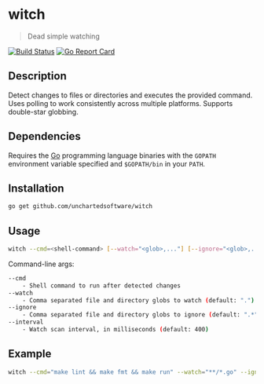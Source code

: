 # witch

> Dead simple watching

[![Build Status](https://travis-ci.org/unchartedsoftware/witch.svg?branch=master)](https://travis-ci.org/unchartedsoftware/witch)
[![Go Report Card](https://goreportcard.com/badge/github.com/unchartedsoftware/witch)](https://goreportcard.com/report/github.com/unchartedsoftware/witch)

## Description

Detect changes to files or directories and executes the provided command. Uses polling to work consistently across multiple platforms. Supports double-star globbing.

## Dependencies

Requires the [Go](https://golang.org/) programming language binaries with the `GOPATH` environment variable specified and `$GOPATH/bin` in your `PATH`.

## Installation

```bash
go get github.com/unchartedsoftware/witch
```

## Usage

```bash
witch --cmd=<shell-command> [--watch="<glob>,..."] [--ignore="<glob>,..."] [--interval=<milliseconds>]
```

Command-line args:

```bash
--cmd
	- Shell command to run after detected changes
--watch
	- Comma separated file and directory globs to watch (default: ".")
--ignore
	- Comma separated file and directory globs to ignore (default: ".*")
--interval
	- Watch scan interval, in milliseconds (default: 400)
```

## Example

```bash
witch --cmd="make lint && make fmt && make run" --watch="**/*.go" --ignore="vendor"
```
